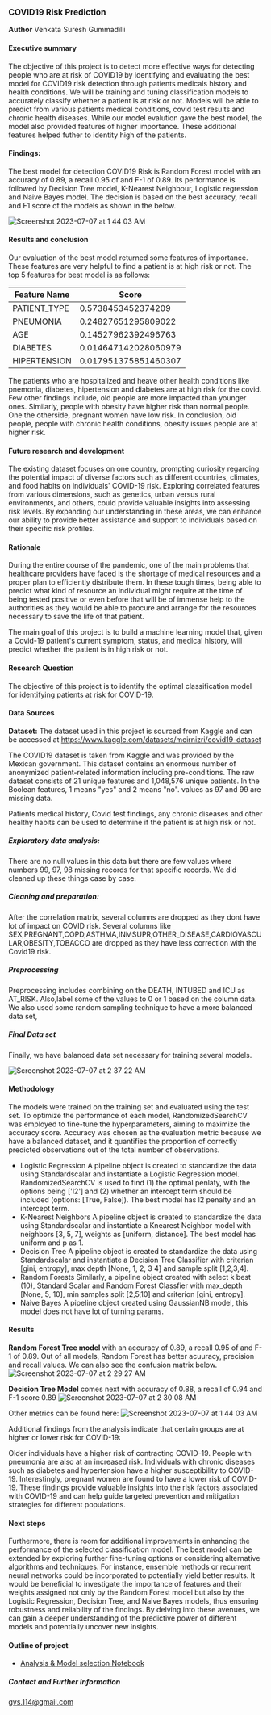 ### COVID19 Risk Prediction

**Author**
Venkata Suresh Gummadilli 

#### Executive summary
The objective of this project is to detect more effective ways for detecting people who are at risk of COVID19 by identifying and evaluating the best model for COVID19 risk detection through patients medicals history and health conditions. We will be training and tuning classification models to accurately classify whether a patient is at risk or not. Models will be able to predict from various patients medical conditions, covid test results and chronic health diseases. While our model evalution gave the best model, the model also provided features of higher importance. These additional features helped futher to identity high of the patients.

#### Findings: 
The best model for detection COVID19 Risk is Random Forest model with an accuracy of 0.89, a recall 0.95 of and F-1 of 0.89. Its performance is followed by Decision Tree model, K-Nearest Neighbour, Logistic regression and Naive Bayes model. The decision is based on the best accuracy, recall and F1 score of the models as shown in the below.

![Screenshot 2023-07-07 at 1 44 03 AM](https://github.com/sureshgv/UCB-CapStone-Project/assets/1572856/108ecff8-febb-4451-81d8-bc90964ba3c0)


#### Results and conclusion
Our evaluation of the best model returned some features of importance. These features are very helpful to find a patient is at high risk or not. The top 5 features for best model is as follows:

| Feature Name | Score |
| ------- | --- |
| PATIENT_TYPE | 0.5738453452374209 |
|PNEUMONIA|0.24827651295809022|
|AGE|0.14527962392496763|
|DIABETES| 0.014647142028060979|
|HIPERTENSION| 0.017951375851460307|

The patients who are hospitalized and heave other health conditions like pnemonia, diabetes, hipertension and diabetes are at high risk for the covid. Few other findings include, old people are more impacted than younger ones. Similarly, people with obesity have higher risk than normal people. One the otherside, pregnant women have low risk.
In conclusion, old people, people with chronic health conditions, obesity issues people are at higher risk.

#### Future research and development
The existing dataset focuses on one country, prompting curiosity regarding the potential impact of diverse factors such as different countries, climates, and food habits on individuals' COVID-19 risk. Exploring correlated features from various dimensions, such as genetics, urban versus rural environments, and others, could provide valuable insights into assessing risk levels. By expanding our understanding in these areas, we can enhance our ability to provide better assistance and support to individuals based on their specific risk profiles.

#### Rationale
During the entire course of the pandemic, one of the main problems that healthcare providers have faced is the shortage of medical resources and a proper plan to efficiently distribute them. In these tough times, being able to predict what kind of resource an individual might require at the time of being tested positive or even before that will be of immense help to the authorities as they would be able to procure and arrange for the resources necessary to save the life of that patient.

The main goal of this project is to build a machine learning model that, given a Covid-19 patient's current symptom, status, and medical history, will predict whether the patient is in high risk or not.

#### Research Question
The objective of this project is to identify the optimal classification model for identifying patients at risk for COVID-19.

#### Data Sources
**Dataset:** The dataset used in this project is sourced from Kaggle and can be accessed at 
https://www.kaggle.com/datasets/meirnizri/covid19-dataset

The COVID19 dataset is taken from Kaggle and was provided by the Mexican government. This dataset contains an enormous number of anonymized patient-related information including pre-conditions. The raw dataset consists of 21 unique features and 1,048,576 unique patients. In the Boolean features, 1 means "yes" and 2 means "no". values as 97 and 99 are missing data.

Patients medical history, Covid test findings, any chronic diseases and other healthy habits can be used to determine if the patient is at high risk or not. 

##### Exploratory data analysis: 
There are no null values in this data but there are few values where numbers 99, 97, 98 missing records for that specific records. We did cleaned up these things case by case.

##### Cleaning and preparation: 
After the correlation matrix, several columns are dropped as they dont have lot of impact on COVID risk. 
Several columns like SEX,PREGNANT,COPD,ASTHMA,INMSUPR,OTHER_DISEASE,CARDIOVASCULAR,OBESITY,TOBACCO are dropped as they have less correction with the Covid19 risk. 

##### Preprocessing
Preprocessing includes combining on the DEATH, INTUBED and ICU as AT_RISK. Also,label some of the values to 0 or 1 based on the column data. We also used some random sampling technique to have a more balanced data set,

##### Final Data set
Finally, we have balanced data set necessary for training several models.

![Screenshot 2023-07-07 at 2 37 22 AM](https://github.com/sureshgv/UCB-CapStone-Project/assets/1572856/1552038a-7ba0-4744-ba9a-8d2c809e85fc)


#### Methodology
The models were trained on the training set and evaluated using the test set. To optimize the performance of each model, RandomizedSearchCV was employed to fine-tune the hyperparameters, aiming to maximize the accuracy score. Accuracy was chosen as the evaluation metric because we have a balanced dataset, and it quantifies the proportion of correctly predicted observations out of the total number of observations.

* Logistic Regression
A pipeline object is created to standardize the data using Standardscalar and instantiate a Logistic Regression model. RandomizedSearchCV is used to find (1) the optimal penlaty, with the options being ['l2'] and (2) whether an intercept term should be included (options: [True, False]). The best model has l2 penalty and an intercept term.
* K-Nearest Neighbors
A pipeline object is created to standardize the data using Standardscalar and instantiate a Knearest Neighbor  model with neighbors [3, 5, 7], weights as [uniform, distance]. The best model has uniform and p as 1.
* Decision Tree
A pipeline object is created to standardize the data using Standardscalar and instantiate a Decision Tree Classifier with criterian [gini, entropy], max depth [None, 1, 2, 3 4] and sample split [1,2,3,4]. 
* Random Forests
  Similarly, a pipeline object created with select k best (10), Standard Scalar and Random Forest Classfier with max_depth [None, 5, 10], min samples split [2,5,10] and criterion [gini, entropy]. 
* Naive Bayes
  A pipeline object created using GaussianNB model, this model does not have lot of turning params.

#### Results

 **Random Forest Tree model** with an accuracy of 0.89, a recall 0.95 of and F-1 of 0.89. Out of all models, Random Forest has better acuuracy, precision and recall values. We can also see the confusion matrix below.
 ![Screenshot 2023-07-07 at 2 29 27 AM](https://github.com/sureshgv/UCB-CapStone-Project/assets/1572856/498cab9c-1f41-4af3-bec0-4bfe1c4b194d)

 **Decision Tree Model** comes next with accuracy of 0.88, a recall of 0.94 and F-1 score 0.89
 ![Screenshot 2023-07-07 at 2 30 08 AM](https://github.com/sureshgv/UCB-CapStone-Project/assets/1572856/bf6958ab-552e-411f-8303-0d372e0ad730)

Other metrics can be found here:
![Screenshot 2023-07-07 at 1 44 03 AM](https://github.com/sureshgv/UCB-CapStone-Project/assets/1572856/108ecff8-febb-4451-81d8-bc90964ba3c0)

Additional findings from the analysis indicate that certain groups are at higher or lower risk for COVID-19:

Older individuals have a higher risk of contracting COVID-19.
People with pneumonia are also at an increased risk.
Individuals with chronic diseases such as diabetes and hypertension have a higher susceptibility to COVID-19.
Interestingly, pregnant women are found to have a lower risk of COVID-19.
These findings provide valuable insights into the risk factors associated with COVID-19 and can help guide targeted prevention and mitigation strategies for different populations.


#### Next steps
Furthermore, there is room for additional improvements in enhancing the performance of the selected classification model. The best model can be extended by exploring further fine-tuning options or considering alternative algorithms and techniques. For instance, ensemble methods or recurrent neural networks could be incorporated to potentially yield better results. It would be beneficial to investigate the importance of features and their weights assigned not only by the Random Forest model but also by the Logistic Regression, Decision Tree, and Naive Bayes models, thus ensuring robustness and reliability of the findings. By delving into these avenues, we can gain a deeper understanding of the predictive power of different models and potentially uncover new insights.

#### Outline of project

- [Analysis & Model selection Notebook](https://github.com/sureshgv/UCB-CapStone-Project/blob/main/covid19-high-risk-prediction.ipynb)


##### Contact and Further Information
gvs.114@gmail.com
